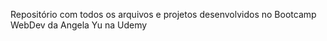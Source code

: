 Repositório com todos os arquivos e projetos desenvolvidos no Bootcamp WebDev da Angela Yu na Udemy

